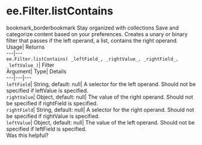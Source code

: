  
#  ee.Filter.listContains
bookmark_borderbookmark Stay organized with collections  Save and categorize content based on your preferences.
Creates a unary or binary filter that passes if the left operand, a list, contains the right operand. 
Usage| Returns  
---|---  
`ee.Filter.listContains( _leftField_, _rightValue_, _rightField_, _leftValue_)`| Filter  
Argument| Type| Details  
---|---|---  
`leftField`| String, default: null| A selector for the left operand. Should not be specified if leftValue is specified.  
`rightValue`| Object, default: null| The value of the right operand. Should not be specified if rightField is specified.  
`rightField`| String, default: null| A selector for the right operand. Should not be specified if rightValue is specified.  
`leftValue`| Object, default: null| The value of the left operand. Should not be specified if leftField is specified.  
Was this helpful?

